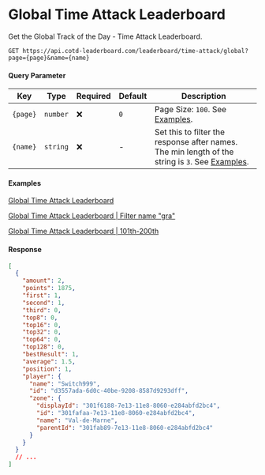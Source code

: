 # Global Time Attack Leaderboard

Get the Global Track of the Day - Time Attack Leaderboard.

```http
GET https://api.cotd-leaderboard.com/leaderboard/time-attack/global?page={page}&name={name}
```

#### Query Parameter

| Key      | Type     | Required | Default | Description                                                                                                  |
| -------- | -------- | -------- | ------- | ------------------------------------------------------------------------------------------------------------ |
| `{page}` | `number` | ❌       | `0`     | Page Size: `100`. See [Examples](#examples).                                                                 |
| `{name}` | `string` | ❌       | -       | Set this to filter the response after names. The min length of the string is `3`. See [Examples](#examples). |

#### Examples

[Global Time Attack Leaderboard](https://api.cotd-leaderboard.com/leaderboard/time-attack/global?page=0)

[Global Time Attack Leaderboard | Filter name "gra"](https://api.cotd-leaderboard.com/leaderboard/time-attack/global?page=0&name=gra)

[Global Time Attack Leaderboard | 101th-200th](https://api.cotd-leaderboard.com/leaderboard/time-attack/global?page=1&version=1)

#### Response

```json
[
  {
    "amount": 2,
    "points": 1875,
    "first": 1,
    "second": 1,
    "third": 0,
    "top8": 0,
    "top16": 0,
    "top32": 0,
    "top64": 0,
    "top128": 0,
    "bestResult": 1,
    "average": 1.5,
    "position": 1,
    "player": {
      "name": "Switch999",
      "id": "d3557ada-6d0c-40be-9208-8587d9293dff",
      "zone": {
        "displayId": "301f6188-7e13-11e8-8060-e284abfd2bc4",
        "id": "301fafaa-7e13-11e8-8060-e284abfd2bc4",
        "name": "Val-de-Marne",
        "parentId": "301fab89-7e13-11e8-8060-e284abfd2bc4"
      }
    }
  }
  // ...
]
```
